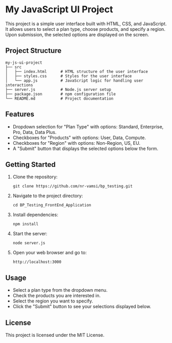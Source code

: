 # My JavaScript UI Project

This project is a simple user interface built with HTML, CSS, and JavaScript. It allows users to select a plan type, choose products, and specify a region. Upon submission, the selected options are displayed on the screen.

## Project Structure

```
my-js-ui-project
├── src
│   ├── index.html      # HTML structure of the user interface
│   ├── styles.css      # Styles for the user interface
│   └── app.js          # JavaScript logic for handling user interactions
├── server.js           # Node.js server setup
├── package.json        # npm configuration file
└── README.md           # Project documentation
```

## Features

- Dropdown selection for "Plan Type" with options: Standard, Enterprise, Pro, Data, Data Plus.
- Checkboxes for "Products" with options: User, Data, Compute.
- Checkboxes for "Region" with options: Non-Region, US, EU.
- A "Submit" button that displays the selected options below the form.

## Getting Started

1. Clone the repository:
   ```
   git clone https://github.com/nr-vamsi/bp_testing.git
   ```

2. Navigate to the project directory:
   ```
   cd BP_Testing_FrontEnd_Application
   ```

3. Install dependencies:
   ```
   npm install
   ```

4. Start the server:
   ```
   node server.js
   ```

5. Open your web browser and go to:
   ```
   http://localhost:3000
   ```

## Usage

- Select a plan type from the dropdown menu.
- Check the products you are interested in.
- Select the region you want to specify.
- Click the "Submit" button to see your selections displayed below.

## License

This project is licensed under the MIT License.